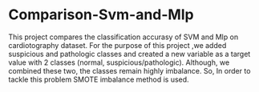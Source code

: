 # Comparison-Svm-and-Mlp
This project compares the classification accurasy of SVM and Mlp on cardiotography dataset. For the purpose of this project ,we added suspicious and pathologic classes and created a new variable as a target value with 2 classes (normal, suspicious/pathologic). Although, we
combined these two, the classes remain highly imbalance. So, In order to tackle this problem SMOTE imbalance method is used. 
